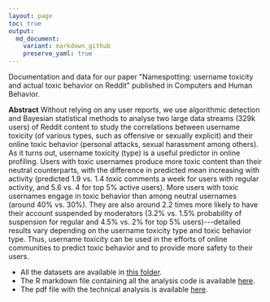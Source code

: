 ```yaml
---
layout: page
toc: true
output:
  md_document:
    variant: markdown_github
    preserve_yaml: true
---
```


Documentation and data for our paper "Namespotting: username toxicity and actual toxic behavior on Reddit" published in Computers and Human Behavior.


**Abstract** Without relying on any user reports, we use algorithmic detection and Bayesian statistical methods to analyse two large data streams (329k users) of Reddit content to study the correlations between username toxicity (of various types, such as offensive or sexually explicit) and their online toxic behavior (personal attacks, sexual harassment among others).  As it turns out, username toxicity (type) is a useful predictor in online profiling. Users with toxic usernames produce more toxic content than their neutral counterparts, with the difference in predicted mean increasing with activity (predicted 1.9 vs. 1.4 toxic comments a week for users with regular activity, and 5.6 vs. 4 for top 5\% active users). More users with toxic usernames engage in toxic behavior than among neutral usernames (around 40\% vs. 30\%). They are also around 2.2 times more likely to have their account suspended by moderators (3.2\% vs. 1.5\% probability of suspension for regular and 4.5\% vs. 2\% for top 5\% users)---detailed results vary depending on the username toxicity type and toxic behavior type. Thus, username toxicity can be used in the efforts of online communities to predict toxic behavior and to provide more safety to their users.

- All the datasets are available in [this folder](https://drive.google.com/drive/folders/1Yqq8TPLR3yMPx18n9oEOpHbEzcWae9Vw?usp=sharing).
- The R markdown file containing all the analysis code is available [here](https://github.com/rfl-urbaniak/namespotting/blob/main/namespottingTechnical.Rmd).
- The pdf file with the technical analysis is available [here](https://rfl-urbaniak.github.io/namespotting/namespottingTechnical.pdf).





